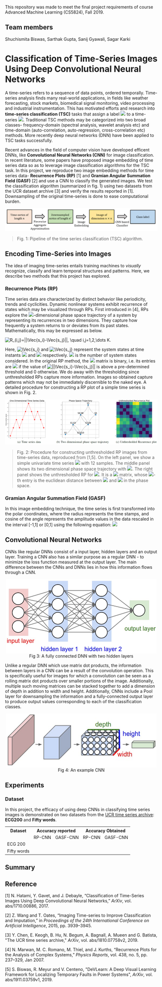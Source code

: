 This repository was made to meet the final project requirements of course Advanced Machine Learning (CS5824), Fall 2019.

## Team members
Shuchismita Biswas, Sarthak Gupta, Sanij Gyawali, Sagar Karki

# Classification of Time-Series Images Using Deep Convolutional Neural Networks
A time-series refers to a sequence of data points, ordered temporally. Time-series analysis finds many real-world applications, in fields like weather forecasting, stock markets, biomedical signal monitoring, video processing and industrial instrumentation. This has motivated efforts and research into **time-series classification (TSC)** tasks that assign a label <img src="https://latex.codecogs.com/svg.latex?\Large&space;y_n}"/> to a time-series <img src="https://latex.codecogs.com/svg.latex?\Large&space;x_n}"/>. Traditional TSC methods may be categorized into two broad classes- frequency-domain (spectral analysis, wavelet analysis etc) and time-domain (auto-correlation, auto-regression, cross-correlation etc) methods. More recently deep neural networks (DNN) have been applied to TSC tasks successfully. 

Recent advances in the field of computer vision have developed efficent DNNs, like **Convolutional Neural Networks (CNN)** for image classification. In recent literature, some papers have proposed image embedding of time series data so as to leverage image classification algorithms for the TSC task. In this project, we reproduce two image embedding methods for time series data- **Recurrence Plots (RP)** [1] and **Gramian Angular Summation Field (GASF)** [2] and use a CNN to classify the generated images. We test the classification algorithm (summarized in fig. 1) using two datasets from the UCR dataset archive [3] and verify the results reported in [1]. Downsampling of the original time-series is done to ease computational burden.

![pipeline](pipeline.PNG)
> Fig. 1: Pipeline of the time series classification (TSC) algorithm.

## Encoding Time-Series into Images
The idea of imaging time-series entails training machines to *visually* recognize, classify and learn temporal structures and patterns. Here, we describe two methods that this project has explored. 

### Recurrence Plots (RP)
Time series data are characterized by distinct behavior like periodicity, trends and cyclicities. Dynamic nonlinear systems exhibit recurrence of states which may be visualized through RPs. First introduced in [4], RPs explore the <img src="https://latex.codecogs.com/svg.latex?\Large&space;m}"/>-dimensional phase space trajectory of a system by representing its recurrences in two dimensions. They capture how frequently a system returns to or deviates from its past states. Mathematically, this may be expressed as below.

<img src="https://tex.s2cms.ru/svg/R_%7Bi%2Cj%7D%3D%7C%7C%5CVec%7Bs_i%7D-%5CVec%7Bs_j%7D%7C%7C%2C%20%5Cquad%20i%2Cj%3D1%2C2%2C%5Cdots%20K." alt="R_{i,j}=||\Vec{s_i}-\Vec{s_j}||, \quad i,j=1,2,\dots K." />

Here, <img src="https://tex.s2cms.ru/svg/%5CVec%7Bs_i%7D" alt="\Vec{s_i}" /> and <img src="https://tex.s2cms.ru/svg/%5CVec%7Bs_j%7D" alt="\Vec{s_j}" /> represent the system states at time instants <img src="https://latex.codecogs.com/svg.latex?\Large&space;i}"/> and <img src="https://latex.codecogs.com/svg.latex?\Large&space;j}"/> respectively. <img src="https://latex.codecogs.com/svg.latex?\Large&space;K}"/> is the number of system states considered. In the original RP method, the <img src="https://latex.codecogs.com/svg.latex?\Large&space;R}"/> matrix is binary, i.e. its entries are <img src="https://latex.codecogs.com/svg.latex?\Large&space;1}"/> if the value of <img src="https://tex.s2cms.ru/svg/%7C%7C%5CVec%7Bs_i%7D-%5CVec%7Bs_j%7D%7C%7C" alt="||\Vec{s_i}-\Vec{s_j}||" /> is above a pre-determined threshold and 0 otherwise. We do away with the thresholding since unthresholded RPs capture more information. Images so obtained capture patterns which may not be immediately discernible to the naked eye. A detailed procedure for constructing a RP plot of a simple time series is shown in Fig. 2.

![RP](RP.PNG)
> Fig. 2: Procedure for constructing unthresholded RP images from time-series data, reproduced from [1,5]. On the left panel, we show a simple univariate time series <img src="https://latex.codecogs.com/svg.latex?\Large&space;f(t)}"/> with 12 samples. The middle panel shows its two dimensional phase space trajectory with <img src="https://latex.codecogs.com/svg.latex?\Large&space;s_i:(f(i),f(i+1))}"/>. The right panel shows the unthresholded RP for <img src="https://latex.codecogs.com/svg.latex?\Large&space;f(t)}"/>. It is a <img src="https://latex.codecogs.com/svg.latex?\Large&space;11\times11}"/> matrix, whose <img src="https://latex.codecogs.com/svg.latex?\Large&space;(i,j)}"/>-th entry is the euclidean distance between <img src="https://latex.codecogs.com/svg.latex?\Large&space;s_i}"/> and <img src="https://latex.codecogs.com/svg.latex?\Large&space;s_j}"/> in the phase space.

### Gramian Angular Summation Field (GASF)
In this image embedding technique, the time series is first transformed into the polar coordinates, where the radius represents the time stamps, and cosine of the angle represents the amplitude values in the data rescaled in the interval [-1,1] or [0,1] using the following equation:
<img src="http://latex.codecogs.com/gif.latex?\tilde x = \frac{(x_i-max(x))+(x_i-min(x))}{max(x)-min(x)}" border="0"/>


## Convolutional Neural Networks
CNNs like regular DNNs consist of a input layer, hidden layers and an output layer. Training a CNN also has a similar purpose as a regular DNN - to minimize the loss function measured at the output layer. The main difference between the CNNs and DNNs lies in how this information flows through a CNN.

<p align="center">
<img src="neural_net2.jpeg" alt="dnn" width="500" align="middle"/>
<br />
Fig 3: A fully connected DNN with two hidden layers 
</p>

Unlike a regular DNN which use matrix dot products, the information between layers in a CNN can be a result of the convolution operation. This is specifically useful for images for which a convolution can be seen as a rolling matrix dot products over smaller portions of the image. Additionally, multiple such moving matrices can be stacked together to add a dimension of depth in addition to width and height. Additionally, CNNs include a Pool layer for downsampling the information and a fully-connected output layer to produce output values corresponding to each of the  classification classes.

<p align="center">
<img src="cnn.jpeg" alt="cnn" width="500" align="middle"/><br />
Fig 4: An example CNN
</p>

## Experiments

### Dataset 
In this project, the efficacy of using deep CNNs in classifying time series images is demonstrated on two datasets from the [UCR time series archive](https://www.cs.ucr.edu/~eamonn/time_series_data_2018/): **ECG200** and **Fifty words**.

<table class="tg">
  <tr>
    <th class="tg-c3ow">Dataset</th>
    <th class="tg-c3ow" colspan="2">Accuracy reported</th>
    <th class="tg-c3ow" colspan="2">Accuracy Obtained</th>
  </tr>
  <tr>
    <td class="tg-c3ow"></td>
    <td class="tg-c3ow">RP-CNN</td>
    <td class="tg-c3ow">GASF-CNN</td>
    <td class="tg-c3ow">RP-CNN</td>
    <td class="tg-c3ow">GASF-CNN</td>
  </tr>
  <tr>
    <td class="tg-c3ow">ECG 200</td>
    <td class="tg-c3ow"></td>
    <td class="tg-c3ow"></td>
    <td class="tg-c3ow"></td>
    <td class="tg-c3ow"></td>
  </tr>
  <tr>
    <td class="tg-c3ow">Fifty words</td>
    <td class="tg-c3ow"></td>
    <td class="tg-c3ow"></td>
    <td class="tg-c3ow"></td>
    <td class="tg-c3ow"></td>
  </tr>
</table>

## Summary

## Reference
[1]  N. Hatami, Y. Gavet, and J. Debayle, “Classification of Time-Series
Images Using Deep Convolutional Neural Networks,” *ArXiv*, vol.
abs/1710.00886, 2017.

[2]  Z. Wang and T. Oates, “Imaging Time-series to Improve Classification
and Imputation,” in *Proceedings of the 24th International Conference
on Artificial Intelligence*, 2015, pp. 3939–3945.

[3] Y. Chen, E. Keogh, B. Hu, N. Begum, A. Bagnall, A. Mueen and G. Batista, "The UCR time series archive," *ArXiv*, vol. abs/1810.07758v2, 2019.

[4] N. Marwan, M. C. Romano, M. Thiel, and J. Kurths, “Recurrence Plots
for the Analysis of Complex Systems,” *Physics Reports*, vol. 438, no. 5,
pp. 237–329, Jan 2007.

[5] S. Biswas, R.  Meyur and V. Centeno, "DeVLearn: A Deep Visual Learning Framework for
Localizing Temporary Faults in Power Systems", *ArXiv*, vol. abs/1911.03759v1, 2019.
